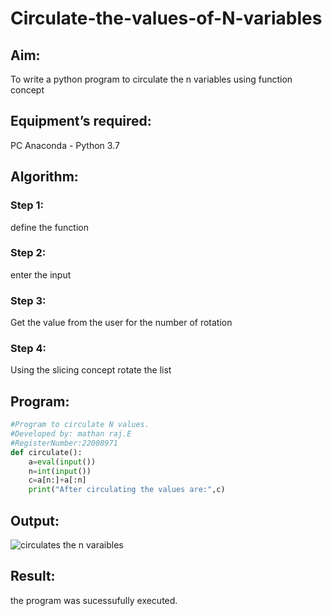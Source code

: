 # Circulate-the-values-of-N-variables
## Aim:
To write a python program to circulate the n variables using function concept
## Equipment’s required:
PC
Anaconda - Python 3.7
## Algorithm: 
### Step 1:
define the function
### Step 2: 
enter the input
### Step 3: 
Get the value from the user for the number of rotation
### Step 4: 
Using the slicing concept rotate the list

## Program:
```python
#Program to circulate N values.
#Developed by: mathan raj.E
#RegisterNumber:22008971
def circulate():
    a=eval(input())
    n=int(input())
    c=a[n:]+a[:n]
    print("After circulating the values are:",c)
```

## Output:

![circulates the n varaibles](https://user-images.githubusercontent.com/119560501/214867476-ee3d710c-d0dc-4ad5-bcf1-b0c3455584a0.png)

## Result:
the program was sucessufully executed.
